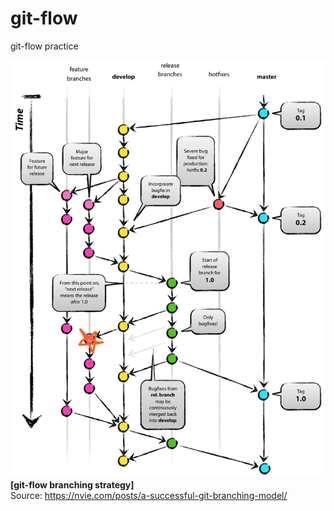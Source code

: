 # git-flow
git-flow practice

![git-flow branching strategy](imgs/git_flow_feature13.png) 
**[git-flow branching strategy]**  
Source: https://nvie.com/posts/a-successful-git-branching-model/  